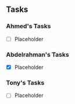 ## Tasks

### Ahmed's Tasks

- [ ] Placeholder

### Abdelrahman's Tasks

- [x] Placeholder

### Tony's Tasks

- [ ] Placeholder
